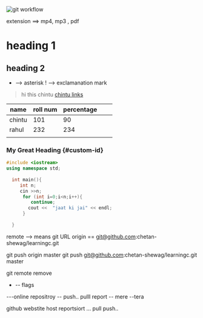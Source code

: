 ![git workflow](../../photos/IMG20211104194159.jpg)

extension ==> mp4, mp3 , pdf

# heading 1

## heading 2
* --> asterisk
! --> exclamanation mark
> hi this chintu
[chintu links](https://www.example.com)

| name   | roll num | percentage |   |   |
|--------|----------|------------|---|---|
| chintu | 101      | 90         |   |   |
| rahul  | 232      | 234        |   |   |
|        |          |            |   |   |

### My Great Heading {#custom-id}


```cpp
#include <iostream>
using namespace std;
  
  int main(){
     int n;
     cin >>n;
      for (int i=0;i<n;i++){
         continue;
        cout <<  "jaat ki jai" << endl;
      }
      
  }
```



remote --> means git URL
origin == git@github.com:chetan-shewag/learningc.git


git push origin master
git push git@github.com:chetan-shewag/learningc.git master


   git remote remove 
   - -- flags

   ---online repositroy  -- push.. pulll 
   report -- mere --tera

   github webstite host reportsiort ... pull push..

   